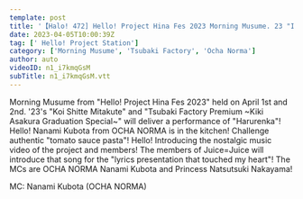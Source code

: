 ```yaml
---
template: post
title: '【Halo! 472] Hello! Project Hina Fes 2023 Morning Musume. 23 "I want to fall in love" Tsubaki Factory "Spring love song" 25th anniversary planning & kitchen & lyrics MC: Nanami Kubota & Princess Natsuki Nakayama'
date: 2023-04-05T10:00:39Z
tag: [' Hello! Project Station']
category: ['Morning Musume', 'Tsubaki Factory', 'Ocha Norma']
author: auto 
videoID: n1_i7kmqGsM
subTitle: n1_i7kmqGsM.vtt
---
```

Morning Musume from "Hello! Project Hina Fes 2023" held on April 1st and 2nd. '23's "Koi Shitte Mitakute" and "Tsubaki Factory Premium ~Kiki Asakura Graduation Special~" will deliver a performance of "Harurenka"! Hello! Nanami Kubota from OCHA NORMA is in the kitchen! Challenge authentic "tomato sauce pasta"! Hello! Introducing the nostalgic music video of the project and members! The members of Juice=Juice will introduce that song for the "lyrics presentation that touched my heart"! The MCs are OCHA NORMA Nanami Kubota and Princess Natsutsuki Nakayama!

MC: Nanami Kubota (OCHA NORMA)